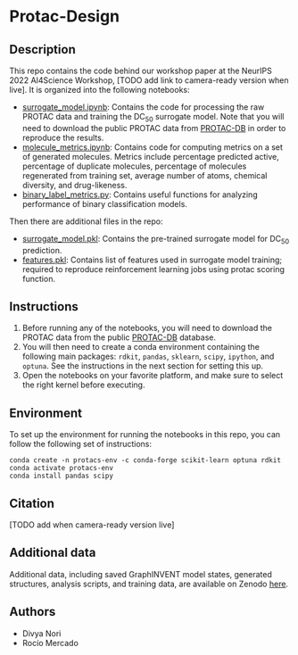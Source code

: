 # Protac-Design
## Description
This repo contains the code behind our workshop paper at the NeurIPS 2022 AI4Science Workshop, [TODO add link to camera-ready version when live]. It is organized into the following notebooks:

* [surrogate_model.ipynb](./surrogate_model.ipynb): Contains the code for processing the raw PROTAC data and training the DC<sub>50</sub> surrogate model. Note that you will need to download the public PROTAC data from [PROTAC-DB](http://cadd.zju.edu.cn/protacdb/downloads) in order to reproduce the results.
* [molecule_metrics.ipynb](./molecule_metrics.ipynb): Contains code for computing metrics on a set of generated molecules. Metrics include percentage predicted active, percentage of duplicate molecules, percentage of molecules regenerated from training set, average number of atoms, chemical diversity, and drug-likeness.
* [binary_label_metrics.py](./binary_label_metrics.py): Contains useful functions for analyzing performance of binary classification models. 

Then there are additional files in the repo:
* [surrogate_model.pkl](./surrogate_model.pkl): Contains the pre-trained surrogate model for DC<sub>50</sub> prediction.
* [features.pkl](./features.pkl): Contains list of features used in surrogate model training; required to reproduce reinforcement learning jobs using protac scoring function.


## Instructions
1. Before running any of the notebooks, you will need to download the PROTAC data from the public [PROTAC-DB](http://cadd.zju.edu.cn/protacdb) database.
2. You will then need to create a conda environment containing the following main packages: `rdkit`, `pandas`, `sklearn`, `scipy`, `ipython`, and `optuna`. See the instructions in the next section for setting this up.
3. Open the notebooks on your favorite platform, and make sure to select the right kernel before executing.

## Environment
To set up the environment for running the notebooks in this repo, you can follow the following set of instructions:
```
conda create -n protacs-env -c conda-forge scikit-learn optuna rdkit
conda activate protacs-env
conda install pandas scipy 
```


## Citation
[TODO add when camera-ready version live]

## Additional data
Additional data, including saved GraphINVENT model states, generated structures, analysis scripts, and training data, are available on Zenodo [here](https://doi.org/10.5281/zenodo.7278277).

## Authors
* Divya Nori
* Rocío Mercado
